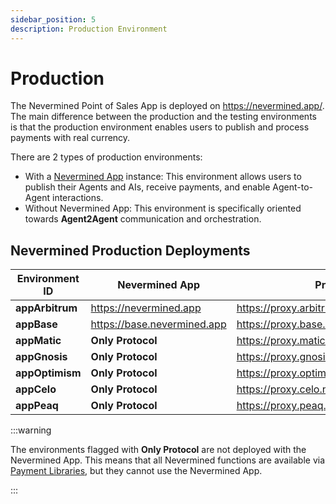 ```yaml
---
sidebar_position: 5
description: Production Environment
---
```


# Production

The Nevermined Point of Sales App is deployed on https://nevermined.app/. The main difference
between the production and the testing environments is that the production environment enables users
to publish and process payments with real currency.

There are 2 types of production environments:

- With a [Nevermined App](https://nevermined.app) instance: This environment allows users to publish
  their Agents and AIs, receive payments, and enable Agent-to-Agent interactions.
- Without Nevermined App: This environment is specifically oriented towards **Agent2Agent**
  communication and orchestration.

## Nevermined Production Deployments

| Environment ID  | Nevermined App              | Proxy                                 | Node                                 |
| --------------- | --------------------------- | ------------------------------------- | ------------------------------------ |
| **appArbitrum** | https://nevermined.app      | https://proxy.arbitrum.nevermined.app | https://node.arbitrum.nevermined.app |
| **appBase**     | https://base.nevermined.app | https://proxy.base.nevermined.app     | https://node.base.nevermined.app     |
| **appMatic**    | **Only Protocol**           | https://proxy.matic.nevermined.app    | https://node.matic.nevermined.app    |
| **appGnosis**   | **Only Protocol**           | https://proxy.gnosis.nevermined.app   | https://node.gnosis.nevermined.app   |
| **appOptimism** | **Only Protocol**           | https://proxy.optimism.nevermined.app | https://node.optimism.nevermined.app |
| **appCelo**     | **Only Protocol**           | https://proxy.celo.nevermined.app     | https://node.celo.nevermined.app     |
| **appPeaq**     | **Only Protocol**           | https://proxy.peaq.nevermined.app     | https://node.peaq.nevermined.app     |

:::warning

The environments flagged with **Only Protocol** are not deployed with the Nevermined App. This means
that all Nevermined functions are available via [Payment Libraries](../integration/), but they
cannot use the Nevermined App.

:::
